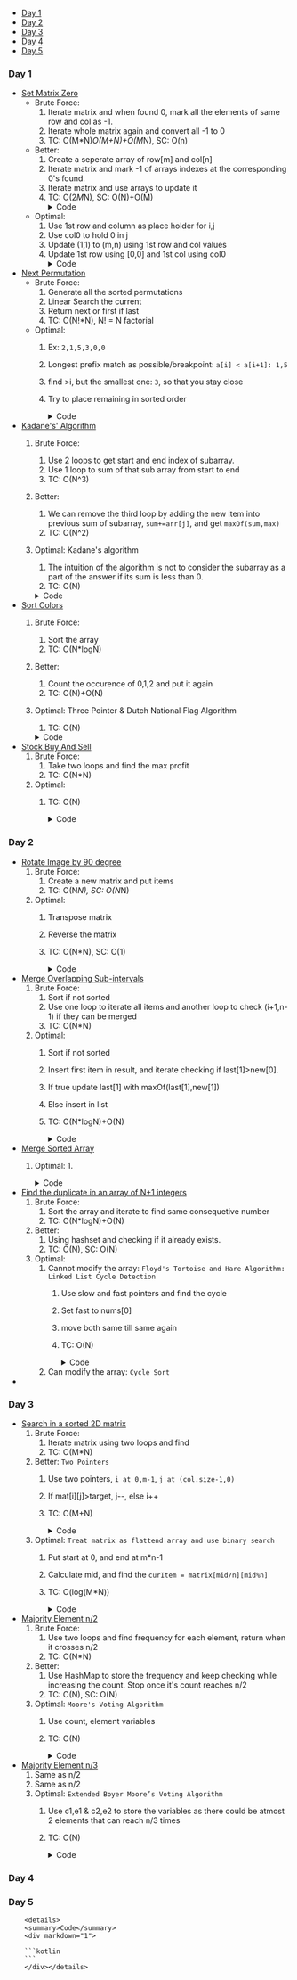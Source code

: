 <!-- vscode-markdown-toc -->
- [Day 1](#day-1)
- [Day 2](#day-2)
- [Day 3](#day-3)
- [Day 4](#day-4)
- [Day 5](#day-5)

<!-- vscode-markdown-toc-config
	numbering=false
	autoSave=true
	/vscode-markdown-toc-config -->
<!-- /vscode-markdown-toc -->
### <a name='Day1'></a>Day 1
- [Set Matrix Zero](https://leetcode.com/problems/set-matrix-zeroes/)
  - Brute Force:
    1. Iterate matrix and when found 0, mark all the elements of same row and col as -1. 
    2. Iterate whole matrix again and convert all -1 to 0
    3. TC: O(M*N)*O(M+N)+O(M*N), SC: O(n)
  - Better:
    1. Create a seperate array of row[m] and col[n]
    2. Iterate matrix and mark -1 of arrays indexes at the corresponding 0's found.
    3. Iterate matrix and use arrays to update it
    4. TC: O(2*M*N), SC: O(N)+O(M)
        <details>
        <summary>Code</summary>
        <div markdown="1">
        ```kotlin
        fun setZeroes(matrix: Array<IntArray>): Unit {
            val m = matrix.size
            val n = matrix[0].size
            var row = IntArray(m){0}
            var col = IntArray(n){0}
            for(i in 0 until m){
                for(j in 0 until n){
                    if(matrix[i][j] == 0){
                        row[i] = -1
                        col[j] = -1
                    }
                }
            }
            for(i in 0 until m){
                for(j in 0 until n){
                    if(row[i] == -1 || col[j] == -1){
                        matrix[i][j] = 0
                    }
                }
            }
        }
        ```
        </div></details>
  - Optimal:
    1. Use 1st row and column as place holder for i,j
    2. Use col0 to hold 0 in j
    3. Update (1,1) to (m,n) using 1st row and col values
    4. Update 1st row using [0,0] and 1st col using col0
        <details>
        <summary>Code</summary>
        <div markdown="1">
        ```kotlin
        fun setZeroes(matrix: Array<IntArray>): Unit {
                val m = matrix.size
                val n = matrix[0].size
                var col0 = -1
                for(i in 0 until m){
                    for(j in 0 until n){
                        if(matrix[i][j] == 0){
                            if(j==0) 
                                col0 = 0
                            else
                                matrix[0][j] = 0
                            matrix[i][0] = 0
                        }
                    }
                }
                //(1,1) to (m,n)
                for(i in 1 until m){
                    for(j in 1 until n){
                        if(matrix[i][0] == 0 || matrix[0][j] == 0){
                            matrix[i][j] = 0
                        }
                    }
                }
                //first row and col
                if(matrix[0][0]==0){
                    for(i in 0 until n)
                        matrix[0][i] = 0
                }
                if(col0 == 0){
                    for(i in 0 until m)
                        matrix[i][0] = 0
                }
            }
        ```
        </div></details>
- [Next Permutation](https://leetcode.com/problems/next-permutation/description/)
  - Brute Force:
    1. Generate all the sorted permutations
    2. Linear Search the current
    3. Return next or first if last
    4. TC: O(N!*N), N! = N factorial
  - Optimal:
    1. Ex: `2,1,5,3,0,0`
    2. Longest prefix match as possible/breakpoint: `a[i] < a[i+1]: 1,5`
    3. find >i, but the smallest one: `3`, so that you stay close
    4. Try to place remaining in sorted order
        <details>
        <summary>Code</summary>
        <div markdown="1">

        ```kotlin
        fun nextPermutation(nums: IntArray): Unit {
            var bp = -1
            val n = nums.size
            //1 find the breaking point
            for(i in (n-2) downTo 0){
                if(nums[i]<nums[i+1]){
                    bp = i
                    break
                }
            }
            //2 find smallest bigger number
            if(bp>=0){
                for(i in (n-1) downTo bp){
                    if(nums[i]>nums[bp]){
                        swap(nums,i,bp)
                        break
                    }
                }
            }
            //3 revserse the left numbers
            reverse(nums,bp+1)
        }

        fun reverse(nums: IntArray,start: Int){
            var i = start
            var j = nums.size-1
            while(i<j){
                swap(nums,i,j)
                i++
                j--
            }
        }

        fun swap(nums: IntArray,i: Int, j:Int){
            val temp = nums[i]
            nums[i] = nums[j]
            nums[j] = temp
        }
        ```
        </div></details>
- [Kadane's' Algorithm](https://leetcode.com/problems/maximum-subarray/description/)
  1. Brute Force:
      1. Use 2 loops to get start and end index of subarray.
      2. Use 1 loop to sum of that sub array from start to end
      3. TC: O(N^3) 
   2. Better:
      1. We can remove the third loop by adding the new item into previous sum of subarray, `sum+=arr[j]`, and get `maxOf(sum,max)`
      2. TC: O(N^2)
   3. Optimal: Kadane's algorithm
      1. The intuition of the algorithm is not to consider the subarray as a part of the answer if its sum is less than 0.
      2. TC: O(N)
        <details>
        <summary>Code</summary>
        <div markdown="1">

        ```kotlin    
        fun maxSubArray(nums: IntArray): Int {
            var max = Int.MIN_VALUE
            var sum = 0
            for(i in 0 until nums.size){
                sum+=nums[i]
                max = maxOf(sum,max)
                if(sum<0) sum = 0
            }
            return max
        }
        ```
        </div></details>
- [Sort Colors](https://leetcode.com/problems/sort-colors/description/)
    1. Brute Force:
       1. Sort the array
       2. TC: O(N*logN)
    2. Better:
       1. Count the occurence of 0,1,2 and put it again
       2. TC: O(N)+O(N)
    3. Optimal: Three Pointer & Dutch National Flag Algorithm
       1. TC: O(N)
        <details>
        <summary>Code</summary>
        <div markdown="1">

        ```kotlin
        //three pointer
        fun sortColors(nums: IntArray): Unit {
            var one = -1
            var two = -1
            var zero = -1
            for(num in nums){
                when(num){
                    2 -> {
                        nums[++two] = 2
                    }
                    1 ->{
                        nums[++two] = 2
                        nums[++one] = 1
                    }
                    0 ->{
                        nums[++two] = 2
                        nums[++one] = 1
                        nums[++zero] = 0
                    }
                }
            }
        }
        //dutch national flag algorithm
        fun sortColors(nums: IntArray): Unit {
            var low = 0
            var mid = 0
            var high = nums.size-1
            while(mid<=high){
                when(nums[mid]){
                    0 ->{
                        swap(nums,low,mid)
                        low++
                        mid++
                    }
                    1 ->{
                        mid++
                    }
                    2 ->{
                        swap(nums,mid,high)
                        high--
                    }
                }
            }
        }
        ```
        </div></details>
- [Stock Buy And Sell](https://leetcode.com/problems/best-time-to-buy-and-sell-stock/)
  1. Brute Force:
     1. Take two loops and find the max profit
     2. TC: O(N*N)
  2. Optimal:
     1. TC: O(N)
        <details>
        <summary>Code</summary>
        <div markdown="1">

        ```kotlin
        fun maxProfit(prices: IntArray): Int {
            var minLeft = Int.MAX_VALUE
            var profit = 0
            for(price in prices){
                minLeft = minOf(minLeft,price)
                val profitIfSoldToday = price-minLeft
                profit = maxOf(profit, profitIfSoldToday)
            }
            return profit
        }
        ```
        </div></details>

### <a name='Day2'></a>Day 2
- [Rotate Image by 90 degree](https://leetcode.com/problems/rotate-image/description/)
  1. Brute Force: 
     1. Create a new matrix and put items
     2. TC: O(N*N), SC: O(N*N)
  2. Optimal:
     1. Transpose matrix
     2. Reverse the matrix
     3. TC: O(N*N), SC: O(1)
        <details>
        <summary>Code</summary>
        <div markdown="1">

        ```kotlin
        fun rotate(mat: Array<IntArray>): Unit {
            val m = mat.size
            for(i in 0 until m){
                for(j in i until m){
                    val temp = mat[i][j]
                    mat[i][j] = mat[j][i]
                    mat[j][i] = temp
                }
            }
            for(i in 0 until m){
                for(j in 0 until m/2){
                    val temp = mat[i][j]
                    mat[i][j] = mat[i][m-1-j]
                    mat[i][m-1-j] = temp
                }
            }
        }
        ```
        </div></details>
- [Merge Overlapping Sub-intervals](https://leetcode.com/problems/merge-intervals/description/)
  1. Brute Force:
     1. Sort if not sorted
     2. Use one loop to iterate all items and another loop to check (i+1,n-1) if they can be merged
     3.  TC: O(N*N)
  2. Optimal:
     1. Sort if not sorted
     2. Insert first item in result, and iterate checking if last[1]>new[0].
     3. If true update last[1] with maxOf(last[1],new[1])
     4. Else insert in list
     5. TC: O(N*logN)+O(N)
        <details>
        <summary>Code</summary>
        <div markdown="1">

        ```kotlin
        fun merge(intervals: Array<IntArray>): Array<IntArray> {
            var ans = mutableListOf<IntArray>()
            intervals.sortBy{ it[0] }
            for(interval in intervals){
                if(ans.isEmpty()){
                    ans.add(interval)
                }
                val endOfLast = ans.last()[1]
                if(endOfLast>=interval[0]){
                    ans.last()[1] = maxOf(endOfLast,interval[1])
                } else {
                    ans.add(interval)
                }
            }
            return ans.toTypedArray()
        }
        ```
        </div></details>
- [Merge Sorted Array](https://leetcode.com/problems/merge-sorted-array/description/)
  1. Optimal:
     1.  
        <details>
        <summary>Code</summary>
        <div markdown="1">

        ```kotlin
        fun merge(nums1: IntArray, mo: Int, nums2: IntArray, no: Int): Unit {
            var m = mo-1
            var n = no-1
            var last = nums1.size-1
            while(m>=0&&n>=0){
                if(nums1[m]>nums2[n]){
                    nums1[last] = nums1[m]
                    m--
                }else{
                    nums1[last] = nums2[n]
                    n--
                }
                last--
            }
            for(i in 0..n)
                nums1[i] = nums2[i]
        }    
        ```
        </div></details>
- [Find the duplicate in an array of N+1 integers](https://leetcode.com/problems/find-the-duplicate-number/description/)
  1. Brute Force:
     1. Sort the array and iterate to find same consequetive number
     2. TC: O(N*logN)+O(N)
  2. Better:
     1. Using hashset and checking if it already exists.
     2.  TC: O(N), SC: O(N)  
  3. Optimal:
     1. Cannot modify the array: `Floyd's Tortoise and Hare Algorithm: Linked List Cycle Detection`
        1. Use slow and fast pointers and find the cycle
        2. Set fast to nums[0]
        3. move both same till same again
        4. TC: O(N)
            <details>
            <summary>Code</summary>
            <div markdown="1">

            ```kotlin
            fun findDuplicate(nums: IntArray): Int {
                var slow = nums[0]
                var fast = nums[0]
                do{
                    slow = nums[slow]
                    fast = nums[nums[fast]]
                }while(slow!=fast)
                fast = nums[0]
                while(slow!=fast){
                    slow = nums[slow]
                    fast = nums[fast]
                }
                return slow
            }
            ```
            </div></details>
     2. Can modify the array: `Cycle Sort`
- []()

### <a name='Day3'></a>Day 3
- [Search in a sorted 2D matrix](https://leetcode.com/problems/search-a-2d-matrix/description/)
  1. Brute Force:
     1. Iterate matrix using two loops and find
     2. TC: O(M*N)
  2. Better: `Two Pointers`
     1. Use two pointers, `i at 0,m-1`, `j at (col.size-1,0)` 
     2. If mat[i][j]>target, j--, else i++
     3. TC: O(M+N)
        <details>
        <summary>Code</summary>
        <div markdown="1">

        ```kotlin
        fun searchMatrix(matrix: Array<IntArray>, target: Int): Boolean {
            val m = matrix.size
            val n = matrix[0].size
            var i = 0
            var j = n-1
            while(i<m && j>=0){
                val cur = matrix[i][j]
                if(cur==target) return true
                if(cur>target) j--
                else i++
            }
            return false
        }
        ```
        </div></details>
  3. Optimal: `Treat matrix as flattend array and use binary search`
     1. Put start at 0, and end at m*n-1
     2. Calculate mid, and find the `curItem = matrix[mid/n][mid%n]`
     3. TC: O(log(M*N))
        <details>
        <summary>Code</summary>
        <div markdown="1">

        ```kotlin
        fun searchMatrix(matrix: Array<IntArray>, target: Int): Boolean {
            val m = matrix.size
            val n = matrix[0].size
            var start = 0
            var end = m*n-1
            while(start<=end){
                val mid = start+(end-start)/2
                val cur =  matrix[mid/n][mid%n]
                when {
                    cur==target -> return true
                    cur>target -> end = mid-1
                    cur<target -> start = mid+1
                }
            }
            return false
        }
        ```
        </div></details>
- [Majority Element n/2](https://leetcode.com/problems/majority-element/)
  1. Brute Force:
     1. Use two loops and find frequency for each element, return when it crosses n/2
     2. TC: O(N*N)
  2. Better:
     1. Use HashMap to store the frequency and keep checking while increasing the count. Stop once it's count reaches n/2
     2. TC: O(N), SC: O(N)
  3. Optimal: `Moore's Voting Algorithm`
     1. Use count, element variables
     2. TC: O(N) 
        <details>
        <summary>Code</summary>
        <div markdown="1">

        ```kotlin
        fun majorityElement(nums: IntArray): Int {
            var count = 0
            var ele = nums[0]
            for(num in nums){
                if(count==0){ ele = num }
                if(num == ele) count++
                else count--
            }
            return ele
        }
        ```
        </div></details>
- [Majority Element n/3](https://leetcode.com/problems/majority-element-ii/)
  1. Same as n/2
  2. Same as n/2
  3. Optimal: `Extended Boyer Moore’s Voting Algorithm` 
     1. Use c1,e1 & c2,e2 to store the variables as there could be atmost 2 elements that can reach n/3 times
     2. TC: O(N)
        <details>
        <summary>Code</summary>
        <div markdown="1">

        ```kotlin
        fun majorityElement(nums: IntArray): List<Int> {
            var c1 = 0 
            var e1 = Int.MIN_VALUE
            var c2 = 0
            var e2 = Int.MIN_VALUE
            for(num in nums){
                when {
                    c1==0 && e2!=num ->{
                        c1++
                        e1=num
                    }
                    c2==0 && e1!=num ->{
                        e2=num
                        c2++
                    }
                    e1==num -> c1++
                    e2==num -> c2++
                    else -> {
                        c1--
                        c2--
                    }
                }
            }
            c1 = 0
            c2 = 0
            for(num in nums){
                if(num==e1) c1++
                if(num==e2) c2++
            }
            var breakpoint = (nums.size/3+1)
            val ans = mutableListOf<Int>()
            if(c1>=breakpoint) ans.add(e1)
            if(c2>=breakpoint) ans.add(e2)
            return ans.toList()
        }
        ```
        </div></details>

### <a name='Day4'></a>Day 4

### <a name='Day5'></a>Day 5







        <details>
        <summary>Code</summary>
        <div markdown="1">

        ```kotlin
        ```
        </div></details>